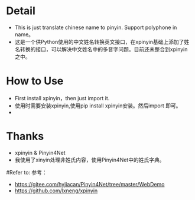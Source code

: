 # Detail
* This is just translate chinese name to pinyin. Support  polyphone in name。
* 这是一个供Python使用的中文姓名转换英文接口，在xpinyin基础上添加了姓名转换的接口，可以解决中文姓名中的多音字问题。目前还未整合到xpinyin之中。

# How to Use
* First install xpinyin，then just import it.
* 使用时需要安装xpinyin,使用pip install xpinyin安装。然后import 即可。
* 

# Thanks
* xpinyin & Pinyin4Net
* 我使用了xinyin处理非姓氏内容，使用Pinyin4Net中的姓氏字典。

#Refer to:
参考：
* https://gitee.com/hyjiacan/Pinyin4Net/tree/master/WebDemo
* https://github.com/lxneng/xpinyin
